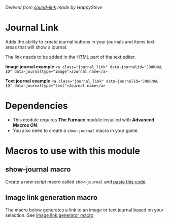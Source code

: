 _Derived from [sound-link](https://github.com/superseva/sound-link) made by HappySteve_

# Journal Link
Adds the ability to create journal buttons in your journals and items text areas that will show a journal.

The link needs to be added in the HTML part of the text editor.

**Image journal example**
```<a class="journal_link" data-journalid="JOURNAL ID" data-journaltype="image">Journal name</a>```

**Text journal example**
```<a class="journal_link" data-journalid="JOURNAL ID" data-journaltype="text">Journal name</a>```

# Dependencies
- This module requires **The Furnace** module installed with **Advanced Macros *ON***.
- You also need to create a `show-journal` macro in your game.

# Macros to use with this module
## show-journal macro
Create a new script macro called `show-journal` and [paste this code](macros/show-journal.js).

## Image link generation macro
The macro below generates a link to an image or text journal based on your selection.
See [image link generator macro ](macros/journal-link-generator.js)
